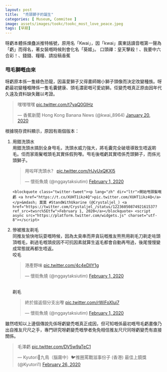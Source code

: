 ```yaml
---
layout: post
title:  "禿頭獅子的誕生"
categories: [ Museum, Commitee ]
image: assets/images/tookc/tookc_most_love_peace.jpeg
tags: [早期]
---
```

呀虧本體係煉蠱派推特帳號，原用名「Kwai」，因「kwai」廣東話讀音嘅第一聲為「虧」而得名，著女裝嘅時候則會化名「葵姬」。
口頭禪：皇天擊殺！、我要中六合彩！、錢錢、糧糧、請投稿香蕉

### 甩毛獅嘅由來
呀虧原本係一隻綠色恐龍，因喜愛獅子又得畫師賜小獅子頭像而決定改變種族。呀虧最初變種嗰陣係一隻毛囊健康、頭毛濃密嘅可愛幼獅。佢變禿嘅真正原由因年代久遠及資料缺失難以考證。
<blockquote class="twitter-tweet"><p lang="ja" dir="ltr">嘿嘿嘿嘿 <a href="https://t.co/t7yaQ0GIHz">pic.twitter.com/t7yaQ0GIHz</a></p>&mdash; 香蕉新聞 Hong Kong Banana News (@kwai_8964) <a href="https://twitter.com/kwai_8964/status/1219269529424916480?ref_src=twsrc%5Etfw">January 20, 2020</a></blockquote> <script async src="https://platform.twitter.com/widgets.js" charset="utf-8"></script>

根據現存資料顯示，原因有兩個版本：
<ol>
  <li>
    用錯洗頭水<br>
    用錯洗頭水搞到全身甩毛，洗頭水威力強大，將毛囊完全破壞導致生唔返啲毛。佢而家兩鬢嘅頭毛其實係假狗嚟。甩毛後嘅虧其實唔係禿頭獅子，而係光頭獅子。
    <blockquote class="twitter-tweet"><p lang="zh" dir="ltr">用咗咩洗頭水？ <a href="https://t.co/HJyUxQKXl5">pic.twitter.com/HJyUxQKXl5</a></p>&mdash; 懷街魚燒 (@nggaytaksiutim) <a href="https://twitter.com/nggaytaksiutim/status/1223596623508361216?ref_src=twsrc%5Etfw">February 1, 2020</a></blockquote> <script async src="https://platform.twitter.com/widgets.js" charset="utf-8"></script>
   
    <blockquote class="twitter-tweet"><p lang="zh" dir="ltr">開始甩頭髮嘅虧 <a href="https://t.co/XUHT1ikz4Q">pic.twitter.com/XUHT1ikz4Q</a></p>&mdash; 莫莫 #StandWithUkarine (@Crystaljel_) <a href="https://twitter.com/Crystaljel_/status/1223605087492161537?ref_src=twsrc%5Etfw">February 1, 2020</a></blockquote> <script async src="https://platform.twitter.com/widgets.js" charset="utf-8"></script>
  </li>
  <li>
    慘被推友剃毛<br>
    同推友愉快咁玩耍嘅時候，因為太臭串而畀貪玩嘅推友熊熊用剃毛刀剃走咗頭頂嘅毛，剃過毛嘅頭皮因不可抗因素就算生返毛都會自動再甩過，後尾慢慢變成常態就再都生唔返。<br>
    咬毛
    <blockquote class="twitter-tweet"><p lang="ja" dir="ltr">港產野味 <a href="https://t.co/4c4eDllY1g">pic.twitter.com/4c4eDllY1g</a></p>&mdash; 懷街魚燒 (@nggaytaksiutim) <a href="https://twitter.com/nggaytaksiutim/status/1223595083980656640?ref_src=twsrc%5Etfw">February 1, 2020</a></blockquote> <script async src="https://platform.twitter.com/widgets.js" charset="utf-8"></script>
    <br>
    剃毛
    <blockquote class="twitter-tweet"><p lang="ja" dir="ltr">終於搵返個分支出嚟 <a href="https://t.co/rWiFoXlui7">pic.twitter.com/rWiFoXlui7</a></p>&mdash; 懷街魚燒 (@nggaytaksiutim) <a href="https://twitter.com/nggaytaksiutim/status/1223602428886413315?ref_src=twsrc%5Etfw">February 1, 2020</a></blockquote> <script async src="https://platform.twitter.com/widgets.js" charset="utf-8"></script>
  </li>
</ol>

雖然唔知以上邊個傳說先係呀虧變禿嘅真正成因，但可知嘅係最初嘅甩毛虧畫像乃出自推友尺尺之手，專門研究呀虧變禿嘅學者免免相信推友尺尺同呀虧變禿有直接關係。

<blockquote class="twitter-tweet"><p lang="ja" dir="ltr">毛澤虧 <a href="https://t.co/DV5w9aTeC1">pic.twitter.com/DV5w9aTeC1</a></p>&mdash; Kyutori🔸九鳥（腦霧中）🐦推圈罵戰滋事份子 (香港) 最佳上鏡獎 (@Kyutori1) <a href="https://twitter.com/Kyutori1/status/1232639217903136769?ref_src=twsrc%5Etfw">February 26, 2020</a></blockquote> <script async src="https://platform.twitter.com/widgets.js" charset="utf-8"></script>